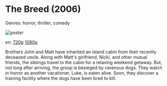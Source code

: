 # The Breed (2006)

Genres: horror, thriller, comedy

![poster](http://image.tmdb.org/t/p/w500/vgjtRQPZ7HkDXvpSIPUuUZk5nBl.jpg)

en:
  [720p](magnet:?xt=urn:btih:8AF7C2E621A0EB57C712368C40D07B148528ECE2&tr=udp://glotorrents.pw:6969/announce&tr=udp://tracker.opentrackr.org:1337/announce&tr=udp://torrent.gresille.org:80/announce&tr=udp://tracker.openbittorrent.com:80&tr=udp://tracker.coppersurfer.tk:6969&tr=udp://tracker.leechers-paradise.org:6969&tr=udp://p4p.arenabg.ch:1337&tr=udp://tracker.internetwarriors.net:1337)
  [1080p](magnet:?xt=urn:btih:784409E72D6E6735932135DB845D091959A96709&tr=udp://glotorrents.pw:6969/announce&tr=udp://tracker.opentrackr.org:1337/announce&tr=udp://torrent.gresille.org:80/announce&tr=udp://tracker.openbittorrent.com:80&tr=udp://tracker.coppersurfer.tk:6969&tr=udp://tracker.leechers-paradise.org:6969&tr=udp://p4p.arenabg.ch:1337&tr=udp://tracker.internetwarriors.net:1337)
  


Brothers John and Matt have inherited an island cabin from their recently deceased uncle. Along with Matt's girlfriend, Nicki, and other mutual friends, the siblings travel to the cabin for a relaxing weekend getaway. But, not long after arriving, the group is besieged by ravenous dogs. They watch in horror as another vacationer, Luke, is eaten alive. Soon, they discover a training facility where the dogs have been bred to kill.